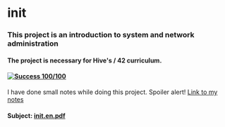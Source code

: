 # init 
### This project is an introduction to system and network administration
#### The project is necessary for Hive's / 42 curriculum.
#### [![Success 100/100](https://badge42.vercel.app/api/v2/cl1nsfqfo001109mvs5t8vwj5/project/2492642)](https://github.com/JaeSeoKim/badge42)
I have done small notes while doing this project. Spoiler alert! [Link to my notes](https://powerful-source-0a2.notion.site/Init-4b9b78167c85432fbc12ba90665d4c1e)
#### Subject: [init.en.pdf](https://github.com/erikpeik/init/files/8428822/init.en.pdf)
